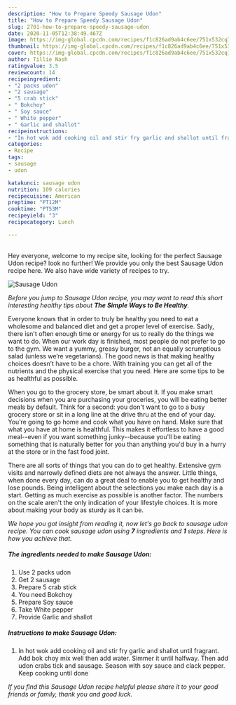 ```yaml
---
description: "How to Prepare Speedy Sausage Udon"
title: "How to Prepare Speedy Sausage Udon"
slug: 2701-how-to-prepare-speedy-sausage-udon
date: 2020-11-05T12:38:49.467Z
image: https://img-global.cpcdn.com/recipes/f1c826ad9ab4c6ee/751x532cq70/sausage-udon-recipe-main-photo.jpg
thumbnail: https://img-global.cpcdn.com/recipes/f1c826ad9ab4c6ee/751x532cq70/sausage-udon-recipe-main-photo.jpg
cover: https://img-global.cpcdn.com/recipes/f1c826ad9ab4c6ee/751x532cq70/sausage-udon-recipe-main-photo.jpg
author: Tillie Nash
ratingvalue: 3.5
reviewcount: 14
recipeingredient:
- "2 packs udon"
- "2 sausage"
- "5 crab stick"
- " Bokchoy"
- " Soy sauce"
- " White pepper"
- " Garlic and shallot"
recipeinstructions:
- "In hot wok add cooking oil and stir fry garlic and shallot until fragrant. Add bok choy mix well then add water. Simmer it until halfway. Then add udon crabs tick and sausage. Season with soy sauce and clack pepper. Keep cooking until done"
categories:
- Recipe
tags:
- sausage
- udon

katakunci: sausage udon 
nutrition: 109 calories
recipecuisine: American
preptime: "PT12M"
cooktime: "PT53M"
recipeyield: "3"
recipecategory: Lunch

---
```

<br>
Hey everyone, welcome to my recipe site, looking for the perfect Sausage Udon recipe? look no further! We provide you only the best Sausage Udon recipe here. We also have wide variety of recipes to try.
<br>


![Sausage Udon](https://img-global.cpcdn.com/recipes/f1c826ad9ab4c6ee/751x532cq70/sausage-udon-recipe-main-photo.jpg)

<i>Before you jump to Sausage Udon recipe, you may want to read this short interesting healthy tips about <strong>The Simple Ways to Be Healthy</strong>.</i>

Everyone knows that in order to truly be healthy you need to eat a wholesome and balanced diet and get a proper level of exercise. Sadly, there isn't often enough time or energy for us to really do the things we want to do. When our work day is finished, most people do not prefer to go to the gym. We want a yummy, greasy burger, not an equally scrumptious salad (unless we’re vegetarians). The good news is that making healthy choices doesn’t have to be a chore. With training you can get all of the nutrients and the physical exercise that you need. Here are some tips to be as healthful as possible.

When you go to the grocery store, be smart about it. If you make smart decisions when you are purchasing your groceries, you will be eating better meals by default. Think for a second: you don't want to go to a busy grocery store or sit in a long line at the drive thru at the end of your day. You’re going to go home and cook what you have on hand. Make sure that what you have at home is healthful. This makes it effortless to have a good meal--even if you want something junky--because you'll be eating something that is naturally better for you than anything you'd buy in a hurry at the store or in the fast food joint.

There are all sorts of things that you can do to get healthy. Extensive gym visits and narrowly defined diets are not always the answer. Little things, when done every day, can do a great deal to enable you to get healthy and lose pounds. Being intelligent about the selections you make each day is a start. Getting as much exercise as possible is another factor. The numbers on the scale aren't the only indication of your lifestyle choices. It is more about making your body as sturdy as it can be. 


<i>We hope you got insight from reading it, now let's go back to sausage udon recipe. You can cook sausage udon using <strong>7</strong> ingredients and <strong>1</strong> steps. Here is how you achieve that.
</i>

##### The ingredients needed to make Sausage Udon:

1. Use 2 packs udon
1. Get 2 sausage
1. Prepare 5 crab stick
1. You need  Bokchoy
1. Prepare  Soy sauce
1. Take  White pepper
1. Provide  Garlic and shallot


##### Instructions to make Sausage Udon:

1. In hot wok add cooking oil and stir fry garlic and shallot until fragrant. Add bok choy mix well then add water. Simmer it until halfway. Then add udon crabs tick and sausage. Season with soy sauce and clack pepper. Keep cooking until done


<i>If you find this Sausage Udon recipe helpful please share it to your good friends or family, thank you and good luck.</i>
